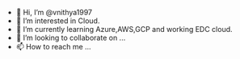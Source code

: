 - 👋 Hi, I’m @vnithya1997
- 👀 I’m interested in Cloud.
- 🌱 I’m currently learning Azure,AWS,GCP and working EDC cloud.
- 💞️ I’m looking to collaborate on ...
- 📫 How to reach me ...

<!---
vnithya1997/vnithya1997 is a ✨ special ✨ repository because its `README.md` (this file) appears on your GitHub profile.
You can click the Preview link to take a look at your changes.
--->
